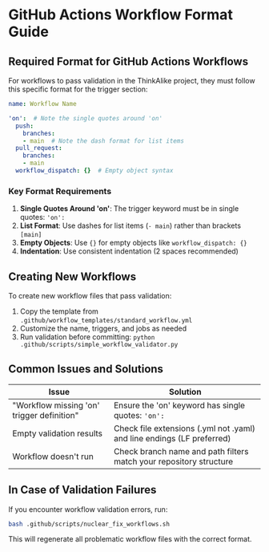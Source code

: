 # GitHub Actions Workflow Format Guide

## Required Format for GitHub Actions Workflows

For workflows to pass validation in the ThinkAlike project, they must follow this specific format for the trigger section:

```yaml
name: Workflow Name

'on':  # Note the single quotes around 'on'
  push:
    branches:
    - main  # Note the dash format for list items
  pull_request:
    branches:
    - main
  workflow_dispatch: {}  # Empty object syntax
```

### Key Format Requirements

1. **Single Quotes Around 'on'**: The trigger keyword must be in single quotes: `'on':`
2. **List Format**: Use dashes for list items (`- main`) rather than brackets `[main]`
3. **Empty Objects**: Use `{}` for empty objects like `workflow_dispatch: {}`
4. **Indentation**: Use consistent indentation (2 spaces recommended)

## Creating New Workflows

To create new workflow files that pass validation:

1. Copy the template from `.github/workflow_templates/standard_workflow.yml`
2. Customize the name, triggers, and jobs as needed
3. Run validation before committing: `python .github/scripts/simple_workflow_validator.py`

## Common Issues and Solutions

| Issue                                      | Solution                                                               |
| ------------------------------------------ | ---------------------------------------------------------------------- |
| "Workflow missing 'on' trigger definition" | Ensure the 'on' keyword has single quotes: `'on':`                     |
| Empty validation results                   | Check file extensions (.yml not .yaml) and line endings (LF preferred) |
| Workflow doesn't run                       | Check branch name and path filters match your repository structure     |

## In Case of Validation Failures

If you encounter workflow validation errors, run:

```bash
bash .github/scripts/nuclear_fix_workflows.sh
```

This will regenerate all problematic workflow files with the correct format.
